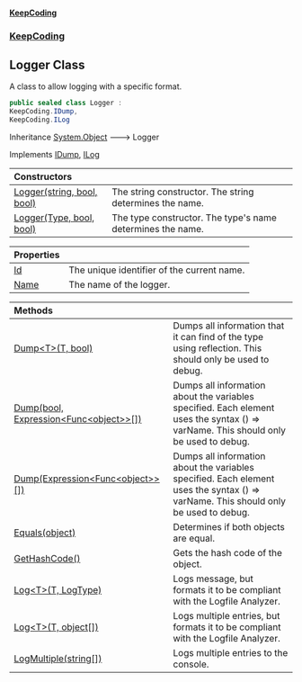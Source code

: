 #### [KeepCoding](index.md 'index')
### [KeepCoding](KeepCoding.md 'KeepCoding')
## Logger Class
A class to allow logging with a specific format.  
```csharp
public sealed class Logger :
KeepCoding.IDump,
KeepCoding.ILog
```

Inheritance [System.Object](https://docs.microsoft.com/en-us/dotnet/api/System.Object 'System.Object') &#129106; Logger  

Implements [IDump](IDump.md 'KeepCoding.IDump'), [ILog](ILog.md 'KeepCoding.ILog')  

| Constructors | |
| :--- | :--- |
| [Logger(string, bool, bool)](Logger__ctor__NCu4SzcSfcSl7KJ5Sq0xg.md 'KeepCoding.Logger.Logger(string, bool, bool)') | The string constructor. The string determines the name.<br/> |
| [Logger(Type, bool, bool)](Logger__ctor_4L57uxTXLgNuJlmfYgDkGg.md 'KeepCoding.Logger.Logger(System.Type, bool, bool)') | The type constructor. The type's name determines the name.<br/> |

| Properties | |
| :--- | :--- |
| [Id](Logger_Id.md 'KeepCoding.Logger.Id') | The unique identifier of the current name.<br/> |
| [Name](Logger_Name.md 'KeepCoding.Logger.Name') | The name of the logger.<br/> |

| Methods | |
| :--- | :--- |
| [Dump&lt;T&gt;(T, bool)](Logger_Dump_sOqEkA_6mI90Sls4_uLMZg.md 'KeepCoding.Logger.Dump&lt;T&gt;(T, bool)') | Dumps all information that it can find of the type using reflection. This should only be used to debug.<br/> |
| [Dump(bool, Expression&lt;Func&lt;object&gt;&gt;[])](Logger_Dump_x+v7FKpxDQQ+5kiNy6jniw.md 'KeepCoding.Logger.Dump(bool, System.Linq.Expressions.Expression&lt;System.Func&lt;object&gt;&gt;[])') | Dumps all information about the variables specified. Each element uses the syntax () => varName. This should only be used to debug.<br/> |
| [Dump(Expression&lt;Func&lt;object&gt;&gt;[])](Logger_Dump_wYXyhtR7mHSW0mWETmEoGw.md 'KeepCoding.Logger.Dump(System.Linq.Expressions.Expression&lt;System.Func&lt;object&gt;&gt;[])') | Dumps all information about the variables specified. Each element uses the syntax () => varName. This should only be used to debug.<br/> |
| [Equals(object)](Logger_Equals_DVZE2diCamO9YgzkrYBlUQ.md 'KeepCoding.Logger.Equals(object)') | Determines if both objects are equal.<br/> |
| [GetHashCode()](Logger_GetHashCode().md 'KeepCoding.Logger.GetHashCode()') | Gets the hash code of the object.<br/> |
| [Log&lt;T&gt;(T, LogType)](Logger_Log_Wz0d+VHTw6EG8JBAiCT3cw.md 'KeepCoding.Logger.Log&lt;T&gt;(T, LogType)') | Logs message, but formats it to be compliant with the Logfile Analyzer.<br/> |
| [Log&lt;T&gt;(T, object[])](Logger_Log_VQRwxNpiXEL9B9w1CEt5IA.md 'KeepCoding.Logger.Log&lt;T&gt;(T, object[])') | Logs multiple entries, but formats it to be compliant with the Logfile Analyzer.<br/> |
| [LogMultiple(string[])](Logger_LogMultiple_0zg_BZiTCVeOMMe+ofo+QA.md 'KeepCoding.Logger.LogMultiple(string[])') | Logs multiple entries to the console.<br/> |
